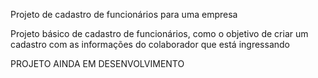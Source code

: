 Projeto de cadastro de funcionários para uma empresa

Projeto básico de cadastro de funcionários, como o objetivo de criar um cadastro com as informações do colaborador que está ingressando

PROJETO AINDA EM DESENVOLVIMENTO

